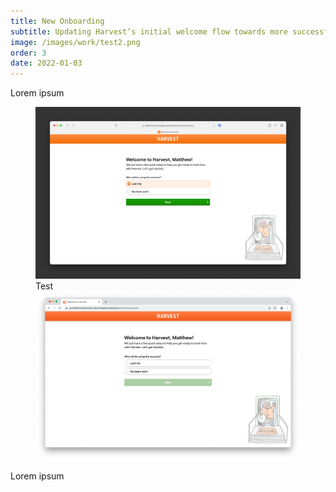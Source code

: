 ```yaml
---
title: New Onboarding
subtitle: Updating Harvest’s initial welcome flow towards more successful trials.
image: /images/work/test2.png
order: 3
date: 2022-01-03
---
```


<div class="inner">

Lorem ipsum

</div>

<figure>
  <img src="/images/work/test.png" alt="" class="bordered">
  <figcaption>Test</figcaption>

  <img src="/images/work/test2.png" alt="" class="bordered">
</figure>

<div class="inner">

Lorem ipsum

</div>
